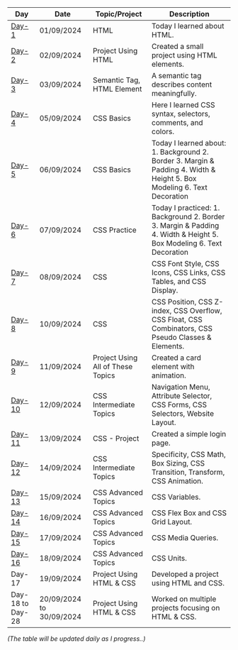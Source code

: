 | Day   | Date       | Topic/Project               | Description                                          |
|-------|------------|-----------------------------|------------------------------------------------------|
| [Day-1](https://github.com/akashm01github/Frontend-2024/tree/main/Day-1/1.%20HTML) | 01/09/2024 | HTML                        | Today I learned about HTML.                           |
| [Day-2](https://github.com/akashm01github/Frontend-2024/tree/main/Day-2) | 02/09/2024 | Project Using HTML           | Created a small project using HTML elements.          |
| [Day-3](https://github.com/akashm01github/Frontend-2024/tree/main/Day-3) | 03/09/2024 | Semantic Tag, HTML Element   | A semantic tag describes content meaningfully.        |
| [Day-4](https://github.com/akashm01github/Frontend-2024/tree/main/Day-4) | 05/09/2024 | CSS Basics                  | Here I learned CSS syntax, selectors, comments, and colors. |
| [Day-5](https://github.com/akashm01github/Frontend-2024/tree/main/Day-5) | 06/09/2024 | CSS Basics                  | Today I learned about: 1. Background 2. Border 3. Margin & Padding 4. Width & Height 5. Box Modeling 6. Text Decoration |
| [Day-6](https://github.com/akashm01github/Frontend-2024/tree/main/Day-6) | 07/09/2024 | CSS Practice                | Today I practiced: 1. Background 2. Border 3. Margin & Padding 4. Width & Height 5. Box Modeling 6. Text Decoration |
| [Day-7](https://github.com/akashm01github/Frontend-2024/tree/main/Day-7) | 08/09/2024 | CSS                         | CSS Font Style, CSS Icons, CSS Links, CSS Tables, and CSS Display. |
| [Day-8](https://github.com/akashm01github/Frontend-2024/tree/main/Day-8) | 10/09/2024 | CSS                         | CSS Position, CSS Z-index, CSS Overflow, CSS Float, CSS Combinators, CSS Pseudo Classes & Elements. |
| [Day-9](https://github.com/akashm01github/Frontend-2024/tree/main/Day-9) | 11/09/2024 | Project Using All of These Topics | Created a card element with animation. |
| [Day-10](https://github.com/akashm01github/Frontend-2024/tree/main/Day-10) | 12/09/2024 | CSS Intermediate Topics      | Navigation Menu, Attribute Selector, CSS Forms, CSS Selectors, Website Layout. |
| [Day-11](https://github.com/akashm01github/Frontend-2024/tree/main/Day-11) | 13/09/2024 | CSS - Project               | Created a simple login page. |
| [Day-12](https://github.com/akashm01github/Frontend-2024/tree/main/Day-12) | 14/09/2024 | CSS Intermediate Topics      | Specificity, CSS Math, Box Sizing, CSS Transition, Transform, CSS Animation. |
| [Day-13](https://github.com/akashm01github/Frontend-2024/tree/main/Day-13) | 15/09/2024 | CSS Advanced Topics          | CSS Variables. |
| [Day-14](https://github.com/akashm01github/Frontend-2024/tree/main/Day-14) | 16/09/2024 | CSS Advanced Topics          | CSS Flex Box and CSS Grid Layout. |
| [Day-15](https://github.com/akashm01github/Frontend-2024/tree/main/Day-15) | 17/09/2024 | CSS Advanced Topics          | CSS Media Queries. |
| [Day-16](https://github.com/akashm01github/Frontend-2024/tree/main/Day-16) | 18/09/2024 | CSS Advanced Topics          | CSS Units. |
| Day-17 | 19/09/2024 | Project Using HTML & CSS    | Developed a project using HTML and CSS. |
| Day-18 to Day-28 | 20/09/2024 to 30/09/2024 | Project Using HTML & CSS | Worked on multiple projects focusing on HTML & CSS. |

_(The table will be updated daily as I progress..)_
